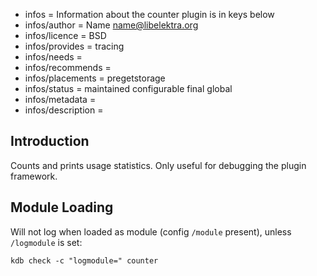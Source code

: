 - infos = Information about the counter plugin is in keys below
- infos/author = Name <name@libelektra.org>
- infos/licence = BSD
- infos/provides = tracing
- infos/needs =
- infos/recommends =
- infos/placements = pregetstorage
- infos/status = maintained configurable final global
- infos/metadata =
- infos/description =

## Introduction ##

Counts and prints usage statistics.
Only useful for debugging the plugin framework.

## Module Loading ##

Will not log when loaded as module (config `/module` present), unless `/logmodule` is set:

    kdb check -c "logmodule=" counter
